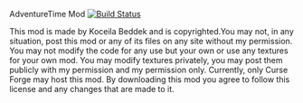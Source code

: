 AdventureTime Mod [![Build Status](https://travis-ci.org/BurntRouter/ATimeMod.svg?branch=master)](https://travis-ci.org/BurntRouter/ATimeMod)

This mod is made by Koceila Beddek and is copyrighted.You may not, in any situation, post this mod or any of its files on any site without my permission. You may not modify the code for any use but your own or use any textures for your own mod. You may modify textures privately, you may post them publicly with my permission and my permission only. Currently, only Curse Forge may host this mod.  By downloading this mod you agree to follow this license and any changes that are made to it.
